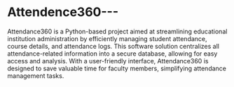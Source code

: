 # Attendence360---

Attendance360 is a Python-based project aimed at streamlining educational institution administration by efficiently managing student attendance, course details, and attendance logs. This software solution centralizes all attendance-related information into a secure database, allowing for easy access and analysis. With a user-friendly interface, Attendance360 is designed to save valuable time for faculty members, simplifying attendance management tasks.
